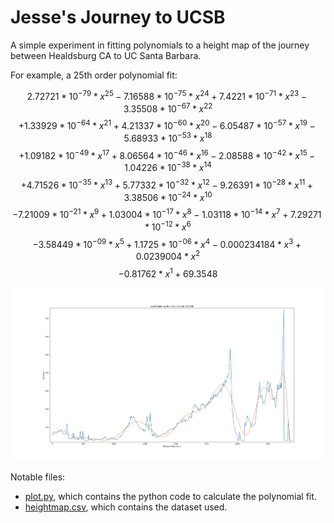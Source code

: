 # Jesse's Journey to UCSB

A simple experiment in fitting polynomials to a height map of the journey between Healdsburg CA to UC Santa Barbara.

For example, a 25th order polynomial fit:

$$2.72721*10^{-79}*x^{25} - 7.16588*10^{-75}*x^{24} + 7.4221*10^{-71}*x^{23} - 3.35508*10^{-67}*x^{22}$$
$$+ 1.33929*10^{-64}*x^{21} + 4.21337*10^{-60}*x^{20} - 6.05487*10^{-57}*x^{19} - 5.68933*10^{-53}*x^{18}$$
$$+ 1.09182*10^{-49}*x^{17} + 8.06564*10^{-46}*x^{16} - 2.08588*10^{-42}*x^{15} - 1.04226*10^{-38}*x^{14}$$
$$+ 4.71526*10^{-35}*x^{13} + 5.77332*10^{-32}*x^{12} - 9.26391*10^{-28}*x^{11} + 3.38506*10^{-24}*x^{10}$$
$$- 7.21009*10^{-21}*x^{9} + 1.03004*10^{-17}*x^{8} - 1.03118*10^{-14}*x^{7} + 7.29271*10^{-12}*x^{6}$$
$$- 3.58449*10^{-09}*x^{5} + 1.1725*10^{-06}*x^{4} - 0.000234184*x^{3} + 0.0239004*x^{2}$$
$$- 0.81762*x^{1} + 69.3548$$

![](25th_order.png)

Notable files:

* [plot.py](plot.py), which contains the python code to calculate the polynomial fit.
* [heightmap.csv](heightmap.csv), which contains the dataset used.
